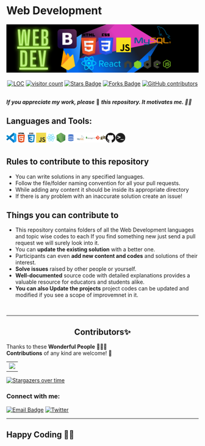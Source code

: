 
<h1>Web Development</h1>

<img width="1188" alt="DSA banner" src="https://github.com/Mimo2k/Web-Development/blob/f13ffc74d735646c168d58ff51cddfff0a3c2653/1.%20Html/1.%20Basic%20Tags/Resources/Banner%201.png">
<br />
<br />
<div align="center">
<a href="https://github.com/Mimo2k/Web-Development"><img src="https://sloc.xyz/github/Mimo2k/Web-Development" alt="LOC"/></a>
<a href="https://github.com/Mimo2k/Web-Development"><img src="https://visitor-badge.laobi.icu/badge?page_id=Mimo2k.Web-Development" alt="visitor count"/></a>
<a href="https://github.com/Mimo2k/Web-Development/stargazers"><img src="https://img.shields.io/github/stars/Mimo2k/Web-Development" alt="Stars Badge"/></a>
<a href="https://github.com/Mimo2k/Web-Development/network/members"><img src="https://img.shields.io/github/forks/Mimo2k/Web-Development" alt="Forks Badge"/></a>
<a href="https://github.com/Mimo2k/Web-Development/graphs/contributors"><img alt="GitHub contributors" src="https://img.shields.io/github/contributors/Mimo2k/Web-Development?color=2b9348"></a>
<br />
<br />
</div>

<b><i>If you appreciate my work, please</i></b> 🌟 <b><i>this repository. It motivates me. 🚀🚀</i></b>



<div align="left">

## Languages and Tools:

<img align="left" alt="Visual Studio Code" width="26px" src="https://raw.githubusercontent.com/github/explore/80688e429a7d4ef2fca1e82350fe8e3517d3494d/topics/visual-studio-code/visual-studio-code.png" />
<img align="left" alt="HTML5" width="26px" src="https://raw.githubusercontent.com/github/explore/80688e429a7d4ef2fca1e82350fe8e3517d3494d/topics/html/html.png" />
<img align="left" alt="CSS3" width="26px" src="https://raw.githubusercontent.com/github/explore/80688e429a7d4ef2fca1e82350fe8e3517d3494d/topics/css/css.png" />
<img align="left" alt="JavaScript" width="26px" src="https://raw.githubusercontent.com/github/explore/80688e429a7d4ef2fca1e82350fe8e3517d3494d/topics/javascript/javascript.png" />
<img align="left" alt="React" width="26px" src="https://raw.githubusercontent.com/github/explore/80688e429a7d4ef2fca1e82350fe8e3517d3494d/topics/react/react.png" />
<img align="left" alt="Node.js" width="26px" src="https://raw.githubusercontent.com/github/explore/80688e429a7d4ef2fca1e82350fe8e3517d3494d/topics/nodejs/nodejs.png" />
<img align="left" alt="SQL" width="26px" src="https://raw.githubusercontent.com/github/explore/80688e429a7d4ef2fca1e82350fe8e3517d3494d/topics/sql/sql.png" />
<img align="left" alt="MySQL" width="26px" src="https://raw.githubusercontent.com/github/explore/80688e429a7d4ef2fca1e82350fe8e3517d3494d/topics/mysql/mysql.png" />
<img align="left" alt="MongoDB" width="26px" src="https://raw.githubusercontent.com/github/explore/80688e429a7d4ef2fca1e82350fe8e3517d3494d/topics/mongodb/mongodb.png" />
<img align="left" alt="Git" width="26px" src="https://raw.githubusercontent.com/github/explore/80688e429a7d4ef2fca1e82350fe8e3517d3494d/topics/git/git.png" />
<img align="left" alt="GitHub" width="26px" src="https://raw.githubusercontent.com/github/explore/78df643247d429f6cc873026c0622819ad797942/topics/github/github.png" />
<img align="left" alt="Terminal" width="26px" src="https://raw.githubusercontent.com/github/explore/80688e429a7d4ef2fca1e82350fe8e3517d3494d/topics/terminal/terminal.png" />

</div>
	

<br/>
<br/>

<div align="left">
	
## Rules to contribute to this repository

- You can write solutions in any specified languages.
- Follow the file/folder naming convention for all your pull requests.
- While adding any content it should be inside its appropriate directory
- If there is any problem with an inaccurate solution create an issue!

## Things you can contribute to

- This repository contains folders of all the Web Development languages and topic wise codes to each If you find something 
new just send a pull request we will surely look into it.
- You can **update the existing solution** with a better one.
- Participants can even **add new content and codes** and solutions of their interest.
- **Solve issues** raised by other people or yourself.
- **Well-documented** source code with detailed explanations provides a valuable resource for educators and students alike.
- **You can also Update the projects** project codes can be updated and modified if you see a scope of improvemnet in it.

</div>

<br />

<hr>

<h2 align=center>Contributors✨</h2>

Thanks to these **Wonderful People** 👨🏻‍💻 <br>
**Contributions** of any kind are welcome! 🚀

<table>
	<tr>
		 <td>
  <a href="https://https://github.com/Mimo2k/Web-Development/graphs/contributors">
  <img src="https://contrib.rocks/image?repo=Mimo2k/Web-Development" />
  </a>
		</td>
	</tr>
</table>

[![Stargazers over time](https://starchart.cc/Mimo2k/Web-Development.svg)](https://starchart.cc/Mimo2k/Web-Development)


### Connect with me:

[![Email Badge](https://img.shields.io/badge/-Email-c14438?style=flat-square&logo=Gmail&logoColor=white&link=mailto:joydeeppatra18101999@gmail.com)](mailto:joydeeppatra18101999@gmail.com) 
[![Twitter](https://img.shields.io/badge/Twitter-1DA1F2?style=flat-square&logo=twitter&logoColor=white)](https://twitter.com/RewindON1) 

<!--<img align="left" alt="codeSTACKr | Twitter" width="22px" src="https://cdn.jsdelivr.net/npm/simple-icons@v3/icons/twitter.svg" />
<img align="left" alt="codeSTACKr | LinkedIn" width="22px" src="https://cdn.jsdelivr.net/npm/simple-icons@v3/icons/linkedin.svg" />
<img align="left" alt="codeSTACKr | Instagram" width="22px" src="https://cdn.jsdelivr.net/npm/simple-icons@v3/icons/instagram.svg" /> -->

<hr>

## Happy Coding 👨‍💻




